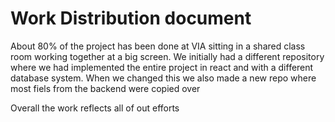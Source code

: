 




# Work Distribution document


About 80% of the project has been done at VIA sitting in a shared class room working together at a big screen.
We initially had a different repository where we had implemented the entire project in react and with a different database system. When we changed this we also made a new repo where most fiels from the backend were copied over

Overall the work reflects all of out efforts
